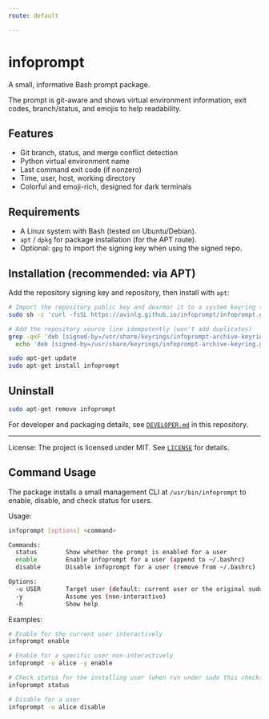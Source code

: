 ```yaml
---
route: default

---
```

# infoprompt

 A small, informative Bash prompt package.

 The prompt is git-aware and shows virtual environment information, exit codes, branch/status, and emojis to help readability.

## Features
- Git branch, status, and merge conflict detection
- Python virtual environment name
- Last command exit code (if nonzero)
- Time, user, host, working directory
- Colorful and emoji-rich, designed for dark terminals

## Requirements

- A Linux system with Bash (tested on Ubuntu/Debian).
- `apt` / `dpkg` for package installation (for the APT route).
- Optional: `gpg` to import the signing key when using the signed repo.

## Installation (recommended: via APT)

Add the repository signing key and repository, then install with `apt`:

```bash
# Import the repository public key and dearmor it to a system keyring (non-interactive, safe overwrite)
sudo sh -c 'curl -fsSL https://avinlg.github.io/infoprompt/infoprompt.gpg | gpg --dearmor -o /usr/share/keyrings/infoprompt-archive-keyring.gpg'

# Add the repository source line idempotently (won't add duplicates)
grep -qxF 'deb [signed-by=/usr/share/keyrings/infoprompt-archive-keyring.gpg] https://avinlg.github.io/infoprompt stable main' /etc/apt/sources.list.d/infoprompt.list || \
  echo 'deb [signed-by=/usr/share/keyrings/infoprompt-archive-keyring.gpg] https://avinlg.github.io/infoprompt stable main' | sudo tee -a /etc/apt/sources.list.d/infoprompt.list

sudo apt-get update
sudo apt-get install infoprompt
```

## Uninstall
```sh
sudo apt-get remove infoprompt
```

For developer and packaging details, see [`DEVELOPER.md`](./DEVELOPER.md) in this repository.

---

License: The project is licensed under MIT. See [`LICENSE`](LICENSE) for details.

## Command Usage

The package installs a small management CLI at `/usr/bin/infoprompt` to enable, disable, and check status for users.

Usage:

```sh
infoprompt [options] <command>

Commands:
  status        Show whether the prompt is enabled for a user
  enable        Enable infoprompt for a user (append to ~/.bashrc)
  disable       Disable infoprompt for a user (remove from ~/.bashrc)

Options:
  -u USER       Target user (default: current user or the original sudo user)
  -y            Assume yes (non-interactive)
  -h            Show help
```

Examples:

```sh
# Enable for the current user interactively
infoprompt enable

# Enable for a specific user non-interactively
infoprompt -u alice -y enable

# Check status for the installing user (when run under sudo this checks SUDO_USER)
infoprompt status

# Disable for a user
infoprompt -u alice disable
```

